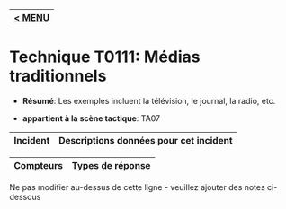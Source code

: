 |[< MENU](../../README.md)|
|---|
# Technique T0111: Médias traditionnels

* **Résumé**: Les exemples incluent la télévision, le journal, la radio, etc.

* **appartient à la scène tactique**: TA07


|Incident |Descriptions données pour cet incident |
|-------- |-------------------- |



|Compteurs |Types de réponse |
|-------- |-------------- |


Ne pas modifier au-dessus de cette ligne - veuillez ajouter des notes ci-dessous